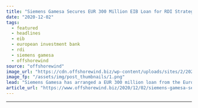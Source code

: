 ```yaml
---
title: "Siemens Gamesa Secures EUR 300 Million EIB Loan for RDI Strategy"
date: "2020-12-02"
tags: 
  - featured
  - headlines
  - eib
  - european investment bank
  - rdi
  - siemens gamesa
  - offshorewind
source: "offshorewind"
image_url: "https://cdn.offshorewind.biz/wp-content/uploads/sites/2/2020/12/02114002/Siemens-Gamesa-Secures-EUR-300-Million-EIB-Loan-for-RDI-Strategy.png"
image_fp: "/assets/img/post_thumbnails/1.png"
lead: "Siemens Gamesa has arranged a EUR 300 million loan from the European Investment Bank"
article_url: "https://www.offshorewind.biz/2020/12/02/siemens-gamesa-secures-eur-300-million-eib-loan-for-rdi-strategy/"
---
```


---

